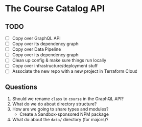 # The Course Catalog API

## TODO
- [ ] Copy over GraphQL API
- [ ] Copy over its dependency graph
- [ ] Copy over Data Pipeline
- [ ] Copy over its dependency graph
- [ ] Clean up config & make sure things run locally
- [ ] Copy over infrastructure/deployment stuff
- [ ] Associate the new repo with a new project in Terraform Cloud

## Questions
1. Should we rename `class` to `course` in the GraphQL API?
2. What do we do about directory structure?
3. How are we going to share types and modules?
    - Create a Sandbox-sponsored NPM package
4. What do about the `data/` directory (for majors)?

